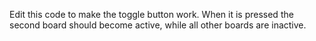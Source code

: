 Edit this code to make the toggle button work. 
When it is pressed the second board should become active, while all other boards are inactive.
